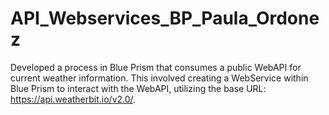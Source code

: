 # API_Webservices_BP_Paula_Ordonez
Developed a process in Blue Prism that consumes a public WebAPI for current weather information. This involved creating a WebService within Blue Prism to interact with the WebAPI, utilizing the base URL: https://api.weatherbit.io/v2.0/.
